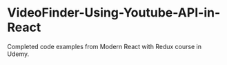 # VideoFinder-Using-Youtube-API-in-React
Completed code examples from Modern React with Redux course in Udemy.
